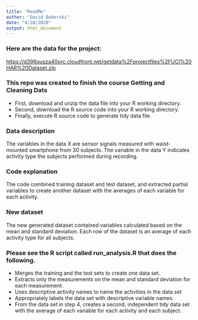 ```yaml
---
title: "ReadMe"
author: "David Boberski"
date: "4/28/2020"
output: html_document
---
```




### Here are the data for the project:

https://d396qusza40orc.cloudfront.net/getdata%2Fprojectfiles%2FUCI%20HAR%20Dataset.zip

### This repo was created to finish the course Getting and Cleaning Dats

* First, download and unzip the data file into your R working directory.
* Second, download the R source code into your R working directory.
* Finally, execute R source code to generate tidy data file.

### Data description

The variables in the data X are sensor signals measured with waist-mounted smartphone from 30 subjects. The variable in the data Y indicates activity type the subjects performed during recording.

### Code explanation

The code combined training dataset and test dataset, and extracted partial variables to create another dataset with the averages of each variable for each activity.

### New dataset

The new generated dataset contained variables calculated based on the mean and standard deviation. Each row of the dataset is an average of each activity type for all subjects.

### Please see the R script called run_analysis.R that does the following.

* Merges the training and the test sets to create one data set.
* Extracts only the measurements on the mean and standard deviation for each measurement.
* Uses descriptive activity names to name the activities in the data set
* Appropriately labels the data set with descriptive variable names.
* From the data set in step 4, creates a second, independent tidy data set with the average of each variable for each activity and each subject.
